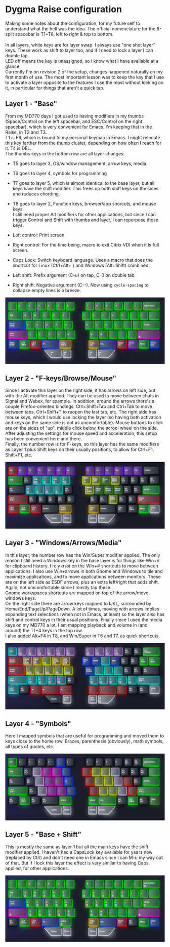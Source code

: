# Dygma Raise configuration

Making some notes about the configuration, for my future self to understand what the hell was the idea. The official nomenclature for the 8-split spacebar is T1~T8, left to right & top to bottom.  
&nbsp;  
In all layers, white keys are for layer swap. I always use "one shot layer" keys. These work as shift to layer too, and if I need to lock a layer I can double tap.  
LED off means the key is unassigned, so I know what I have available at a glance.  
Currently I'm on revision 2 of the setup, changes happened naturally on my first month of use. The most important lesson was to keep the key that I use to activate a layer opposite to the features I use the most without locking on it, in particular for things that aren't a quick tap.
 
## Layer 1 - "Base"

From my MD770 days I got used to having modifiers in my thumbs (Space/Control on the left spacebar, and ESC/Control on the right spacebar), which is very convenient for Emacs. I'm keeping that in the Raise, in T2 and T3.  
T1 is F6, which is bound to my personal keymap in Emacs. I might relocate this key farther from the thumb cluster, depending on how often I reach for it. T4 is DEL.  
The thumbs keys in the bottom row are all layer changes:
  * T5 goes to layer 3, OS/window management, arrow keys, media.
  * T6 goes to layer 4, symbols for programming
  * T7 goes to layer 5, which is almost identical to the base layer, but all keys have the shift modifier. This frees up both shift keys on the sides and reduces chording.
  * T8 goes to layer 2, Function keys, browser/app shorcuts, and mouse keys
&nbsp;  
I still need proper Alt modifiers for other applications, but since I can trigger Control and Shift with thumbs and layer, I can repurpose those keys:   

* Left control: Print screen
* Right control: For the time being, macro to exit Citrix VDI when it is full screen.
* Caps Lock: Switch keyboard language. Uses a macro that does the shortcut for Linux (Ctrl+Alt+\`) and Windows (Alt+Shift) combined.
* Left shift: Prefix argument (C-u) on tap, C-0 on double tab.
* Right shift: Negative argument (C--). Now using `cycle-spacing` to collapse empty lines is a breeze.

![Layer 1](pictures/Layer-1-Base.png)

## Layer 2 - "F-keys/Browse/Mouse"

Since I activate this layer on the right side, it has arrows on left side, but with the Alt modifier applied. They can be used to move between chats in Signal and Webex, for example. In addition, around the arrows there's a couple Firefox-oriented bindings: Ctrl+Shift+Tab and Ctrl+Tab to move between tabs, Ctrl+Shift+T to reopen the last tab, etc.
The right side has mouse keys, which I would use locking the layer (so having both activation and keys on the same side is not as uncomfortable). Mouse buttons to click are on the sides of "up", middle click below, the scrool wheel on the side. After adjusting the settings for mouse speed and acceleration, this setup has been convenient here and there.  
Finally, the number row is for F-keys, so this layer has the same modifiers as Layer 1 plus Shift keys on their usually positions, to allow for Ctrl+F1, Shift+F1, etc.  

![Layer 2](pictures/Layer-2-Fkeys-Browser-Mouse.png)

## Layer 3 - "Windows/Arrows/Media"

In this layer, the number row has the Win/Super modifier applied. The only reason I still need a Windows key in the base layer is for things like Win+V for clipboard history.
I rely _a lot_ on the Win+# shortcuts to move between applications. I also use Win+arrows in both Gnome and Windows to tile and maximize applications, and to move applications between monitors. These are on the left side as ESDF arrows, plus an extra left/right that adds shift. Again, not umcomfortable since I mostly tap these.  
Gnome workspaces shortcuts are mapped on top of the arrow/move windows keys.  
On the right side there are arrow keys mapped to IJKL, surrounded by Home/End/PageUp/PageDown. A lot of times, moving with arrows implies expanding text selections (when not in Emacs, at least) so the layer also has shift and control keys in their usual positions.
Finally since I used the media keys on my MD770 a lot, I am mapping playback and volume in (and around) the T1~4 keys in the top row.  
I also added Alt+F4 in T8, and Win/Super in T6 and T7, as quick shortcuts.

![Layer 3](pictures/Layer-3-OS-Windows-Arrows-Media.png)

## Layer 4 - "Symbols"

Here I mapped symbols that are useful for programming and moved them to keys close to the home row. Braces, parenthesis (obviously), math symbols, all types of quotes, etc.

![Layer 4](pictures/Layer-4-Symbols.png)

## Layer 5 - "Base + Shift"

This is mostly the same as layer 1 but all the main keys have the shift modifier applied. I haven't had a CapsLock key available for years now (replaced by Ctrl) and don't need one in Emacs since I can M-u my way out of that. But if I lock this layer the effect is very similar to having Caps applied, for other applications.

![Layer 5](pictures/Layer-5-Base-w-Shift.png)
